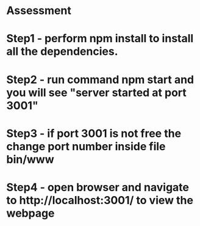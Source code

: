 # Assessment
# Step1 - perform npm install to install all the dependencies.
# Step2 - run command npm start and you will see "server started at port 3001"
# Step3 - if port 3001 is not free the change port number inside file bin/www
# Step4 - open browser and navigate to http://localhost:3001/ to view the webpage
